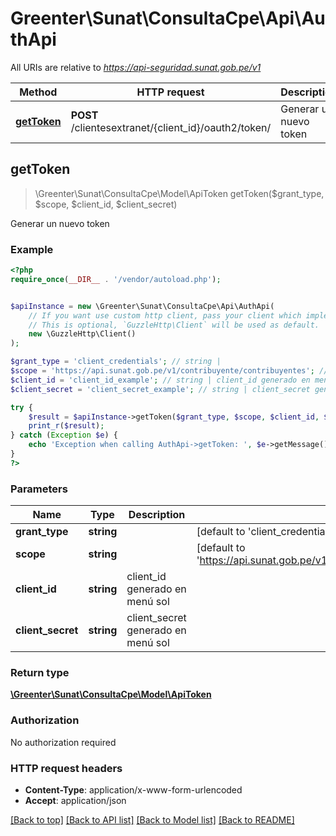 # Greenter\Sunat\ConsultaCpe\Api\AuthApi

All URIs are relative to *https://api-seguridad.sunat.gob.pe/v1*

Method | HTTP request | Description
------------- | ------------- | -------------
[**getToken**](AuthApi.md#getToken) | **POST** /clientesextranet/{client_id}/oauth2/token/ | Generar un nuevo token



## getToken

> \Greenter\Sunat\ConsultaCpe\Model\ApiToken getToken($grant_type, $scope, $client_id, $client_secret)

Generar un nuevo token

### Example

```php
<?php
require_once(__DIR__ . '/vendor/autoload.php');


$apiInstance = new \Greenter\Sunat\ConsultaCpe\Api\AuthApi(
    // If you want use custom http client, pass your client which implements `GuzzleHttp\ClientInterface`.
    // This is optional, `GuzzleHttp\Client` will be used as default.
    new \GuzzleHttp\Client()
);

$grant_type = 'client_credentials'; // string | 
$scope = 'https://api.sunat.gob.pe/v1/contribuyente/contribuyentes'; // string | 
$client_id = 'client_id_example'; // string | client_id generado en menú sol
$client_secret = 'client_secret_example'; // string | client_secret generado en menú sol

try {
    $result = $apiInstance->getToken($grant_type, $scope, $client_id, $client_secret);
    print_r($result);
} catch (Exception $e) {
    echo 'Exception when calling AuthApi->getToken: ', $e->getMessage(), PHP_EOL;
}
?>
```

### Parameters


Name | Type | Description  | Notes
------------- | ------------- | ------------- | -------------
 **grant_type** | **string**|  | [default to &#39;client_credentials&#39;]
 **scope** | **string**|  | [default to &#39;https://api.sunat.gob.pe/v1/contribuyente/contribuyentes&#39;]
 **client_id** | **string**| client_id generado en menú sol |
 **client_secret** | **string**| client_secret generado en menú sol |

### Return type

[**\Greenter\Sunat\ConsultaCpe\Model\ApiToken**](../Model/ApiToken.md)

### Authorization

No authorization required

### HTTP request headers

- **Content-Type**: application/x-www-form-urlencoded
- **Accept**: application/json

[[Back to top]](#) [[Back to API list]](../../README.md#documentation-for-api-endpoints)
[[Back to Model list]](../../README.md#documentation-for-models)
[[Back to README]](../../README.md)

